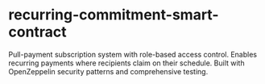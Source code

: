 # recurring-commitment-smart-contract
Pull-payment subscription system with role-based access control. Enables recurring payments where recipients claim on their schedule. Built with OpenZeppelin security patterns and comprehensive testing.
